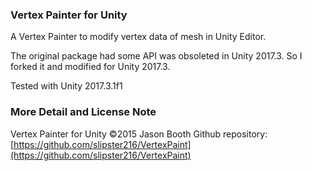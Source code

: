 ### Vertex Painter for Unity
A Vertex Painter to modify vertex data of mesh in Unity Editor. 

The original package had some API was obsoleted in Unity 2017.3. So I forked it and modified for Unity 2017.3.

Tested with Unity 2017.3.1f1

### More Detail and License Note
Vertex Painter for Unity ©2015 Jason Booth
Github repository: [https://github.com/slipster216/VertexPaint](https://github.com/slipster216/VertexPaint)